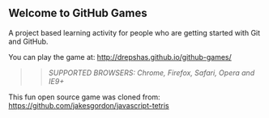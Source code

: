 ## Welcome to GitHub Games

A project based learning activity for people who are getting started with Git and GitHub.

You can play the game at: http://drepshas.github.io/github-games/

>> _*SUPPORTED BROWSERS*: Chrome, Firefox, Safari, Opera and IE9+_

This fun open source game was cloned from: https://github.com/jakesgordon/javascript-tetris
